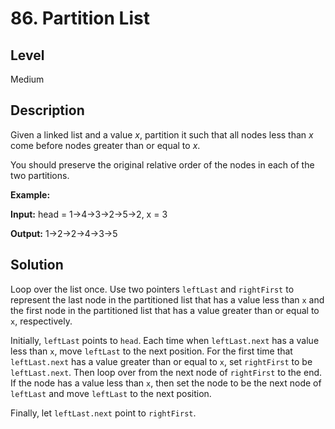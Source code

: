 # 86. Partition List
## Level
Medium

## Description
Given a linked list and a value *x*, partition it such that all nodes less than *x* come before nodes greater than or equal to *x*.

You should preserve the original relative order of the nodes in each of the two partitions.

**Example:**

**Input:** head = 1->4->3->2->5->2, x = 3

**Output:** 1->2->2->4->3->5

## Solution
Loop over the list once. Use two pointers `leftLast` and `rightFirst` to represent the last node in the partitioned list that has a value less than `x` and the first node in the partitioned list that has a value greater than or equal to `x`, respectively.

Initially, `leftLast` points to `head`. Each time when `leftLast.next` has a value less than `x`, move `leftLast` to the next position. For the first time that `leftLast.next` has a value greater than or equal to `x`, set `rightFirst` to be `leftLast.next`. Then loop over from the next node of `rightFirst` to the end. If the node has a value less than `x`, then set the node to be the next node of `leftLast` and move `leftLast` to the next position.

Finally, let `leftLast.next` point to `rightFirst`.
